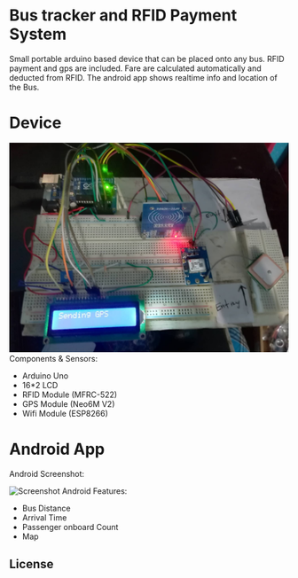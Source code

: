 # Bus tracker and RFID Payment System

Small portable arduino based device that can be placed onto any bus. RFID payment and gps are included. Fare are calculated automatically and deducted from RFID. The android app shows realtime info and location of the Bus.

# Device
![Screenshot](Pics/project.jpg)
Components & Sensors:
  - Arduino Uno
  - 16*2 LCD
  - RFID Module (MFRC-522) 
  - GPS Module (Neo6M V2)
  - Wifi Module (ESP8266)



# Android App
Android Screenshot:

![Screenshot](Pics/app1.png=250x180)
 Android Features:
  - Bus Distance
  - Arrival Time
  - Passenger onboard Count
  - Map
 

License
----

